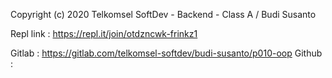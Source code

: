 Copyright (c) 2020 Telkomsel SoftDev - Backend - Class A / Budi Susanto

Repl link : https://repl.it/join/otdzncwk-frinkz1


Gitlab : https://gitlab.com/telkomsel-softdev/budi-susanto/p010-oop
Github :
